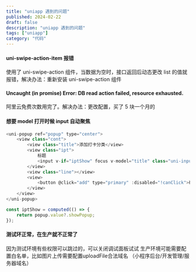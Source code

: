 ```yaml
---
title: "uniapp 遇到的问题"
published: 2024-02-22
draft: false
description: "uniapp 遇到的问题"
tags: ["uniapp"]
category: "代码"
---
```


#### uni-swipe-action-item 报错

使用了 uni-swipe-action 组件，当数据为空时，接口返回后动态更改 list 的值就报错，解决办法：重新安装 uni-swipe-action 组件

#### Uncaught (in promise) Error: DB read action failed, resource exhausted.

阿里云免费次数用完了。解决办法：更改配置，买了 5 块一个月的

#### 想要 model 打开时候 input 自动聚焦

```js
<uni-popup ref="popup" type="center">
    <view class="cont">
        <view class="title">添加打卡分类</view>
        <view class="ipt">
            标题
            <input v-if="iptShow" focus v-model="title" class="uni-input" placeholder="请输入..." />
        </view>
        <view class="line"></view>
        <view>
            <button @click="add" type="primary" :disabled="!canClick">确定</button>
        </view>
    </view>
</uni-popup>

const iptShow = computed(() => {
	return popup.value?.showPopup;
});
```

#### 测试环正常，在生产就不正常了
因为测试环境有些权限可以跳过的，可以关闭调试面板试试
生产环境可能需要配置白名单，比如图片上传需要配置uploadFile合法域名 （小程序后台/开发管理/服务器域名）